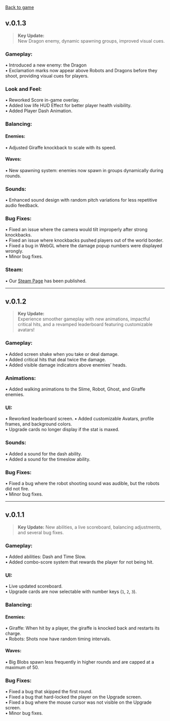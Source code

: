 [Back to game](https://cavemanhitsgiraffeinacar.github.io/)
## v.0.1.3
> **Key Update:**  
> New Dragon enemy, dynamic spawning groups, improved visual cues.

### Gameplay:
• Introduced a new enemy: the Dragon  
• Exclamation marks now appear above Robots and Dragons before they shoot, providing visual cues for players.
### Look and Feel:
• Reworked Score in-game overlay.  
• Added low life HUD Effect for better player health visibility.   
• Added Player Dash Animation. 
### Balancing:
#### Enemies:
• Adjusted Giraffe knockback to scale with its speed.
#### Waves:
• New spawning system: enemies now spawn in groups dynamically during rounds.
### Sounds:
• Enhanced sound design with random pitch variations for less repetitive audio feedback.
### Bug Fixes:
• Fixed an issue where the camera would tilt improperly after strong knockbacks.  
• Fixed an issue where knockbacks pushed players out of the world border.  
• Fixed a bug in WebGL where the damage popup numbers were displayed wrongly.  
• Minor bug fixes.
### Steam:
• Our [Steam Page](https://store.steampowered.com/app/3381780/Caveman_hits_Giraffe_in_a_Car/) has been published.

---

## v.0.1.2
> **Key Update:**  
> Experience smoother gameplay with new animations, impactful critical hits, and a revamped leaderboard featuring customizable avatars!

### Gameplay:
• Added screen shake when you take or deal damage.  
• Added critical hits that deal twice the damage.  
• Added visible damage indicators above enemies’ heads.

### Animations:
• Added walking animations to the Slime, Robot, Ghost, and Giraffe enemies.

### UI:
• Reworked leaderboard screen.
• Added customizable Avatars, profile frames, and background colors.  
• Upgrade cards no longer display if the stat is maxed.

### Sounds:
• Added a sound for the dash ability.  
• Added a sound for the timeslow ability.

### Bug Fixes:
• Fixed a bug where the robot shooting sound was audible, but the robots did not fire.  
• Minor bug fixes.

---

## v.0.1.1

> **Key Update:**
> New abilities, a live scoreboard, balancing adjustments, and several bug fixes.

### Gameplay:
• Added abilities: Dash and Time Slow.  
• Added combo-score system that rewards the player for not being hit.

### UI:
• Live updated scoreboard.  
• Upgrade cards are now selectable with number keys (`1`, `2`, `3`).

### Balancing:

#### Enemies:
• Giraffe: When hit by a player, the giraffe is knocked back and restarts its charge.  
• Robots: Shots now have random timing intervals.

#### Waves:
• Big Blobs spawn less frequently in higher rounds and are capped at a maximum of 50.

### Bug Fixes:
• Fixed a bug that skipped the first round.  
• Fixed a bug that hard-locked the player on the Upgrade screen.    
• Fixed a bug where the mouse cursor was not visible on the Upgrade screen.    
• Minor bug fixes.
